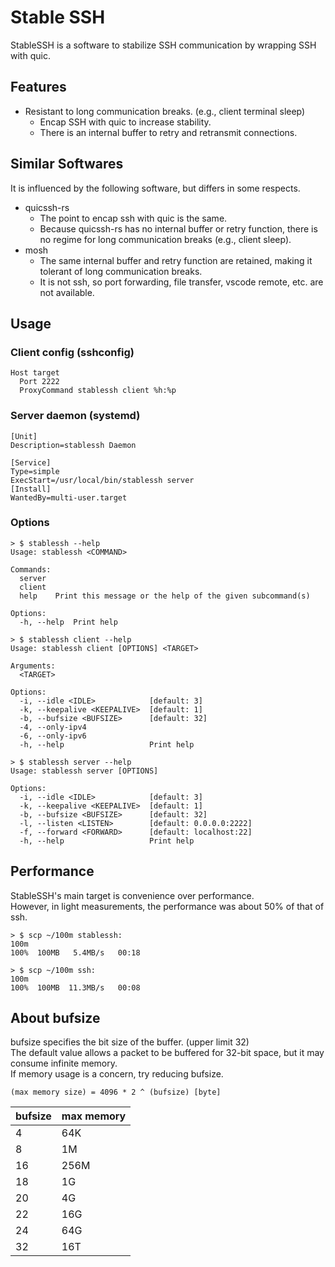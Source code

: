 # Stable SSH

StableSSH is a software to stabilize SSH communication by wrapping SSH with quic.

## Features

- Resistant to long communication breaks. (e.g., client terminal sleep)
  - Encap SSH with quic to increase stability.
  - There is an internal buffer to retry and retransmit connections.

## Similar Softwares

It is influenced by the following software, but differs in some respects.

- quicssh-rs
  - The point to encap ssh with quic is the same.
  - Because quicssh-rs has no internal buffer or retry function, there is no regime for long communication breaks (e.g., client sleep).
- mosh
  - The same internal buffer and retry function are retained, making it tolerant of long communication breaks.
  - It is not ssh, so port forwarding, file transfer, vscode remote, etc. are not available.

## Usage

### Client config (sshconfig)

```
Host target
  Port 2222
  ProxyCommand stablessh client %h:%p
```

### Server daemon (systemd)

```
[Unit]
Description=stablessh Daemon

[Service]
Type=simple
ExecStart=/usr/local/bin/stablessh server
[Install]
WantedBy=multi-user.target
```

### Options

```
> $ stablessh --help
Usage: stablessh <COMMAND>

Commands:
  server
  client
  help    Print this message or the help of the given subcommand(s)

Options:
  -h, --help  Print help

> $ stablessh client --help
Usage: stablessh client [OPTIONS] <TARGET>

Arguments:
  <TARGET>

Options:
  -i, --idle <IDLE>            [default: 3]
  -k, --keepalive <KEEPALIVE>  [default: 1]
  -b, --bufsize <BUFSIZE>      [default: 32]
  -4, --only-ipv4
  -6, --only-ipv6
  -h, --help                   Print help

> $ stablessh server --help
Usage: stablessh server [OPTIONS]

Options:
  -i, --idle <IDLE>            [default: 3]
  -k, --keepalive <KEEPALIVE>  [default: 1]
  -b, --bufsize <BUFSIZE>      [default: 32]
  -l, --listen <LISTEN>        [default: 0.0.0.0:2222]
  -f, --forward <FORWARD>      [default: localhost:22]
  -h, --help                   Print help
```

## Performance

StableSSH's main target is convenience over performance.  
However, in light measurements, the performance was about 50% of that of ssh.

```
> $ scp ~/100m stablessh:
100m                                                                   100%  100MB   5.4MB/s   00:18

> $ scp ~/100m ssh:
100m                                                                   100%  100MB  11.3MB/s   00:08
```

## About bufsize

bufsize specifies the bit size of the buffer. (upper limit 32)  
The default value allows a packet to be buffered for 32-bit space, but it may consume infinite memory.  
If memory usage is a concern, try reducing bufsize.

`(max memory size) = 4096 * 2 ^ (bufsize) [byte]`

| bufsize | max memory |
| ------- | ---------- |
| 4       | 64K        |
| 8       | 1M         |
| 16      | 256M       |
| 18      | 1G         |
| 20      | 4G         |
| 22      | 16G        |
| 24      | 64G        |
| 32      | 16T        |
